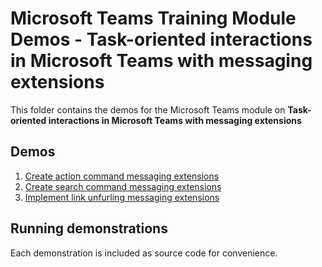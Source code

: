 # Microsoft Teams Training Module Demos - Task-oriented interactions in Microsoft Teams with messaging extensions

This folder contains the demos for the Microsoft Teams module on **Task-oriented interactions in Microsoft Teams with messaging extensions**

## Demos

1. [Create action command messaging extensions](./01-msteams-msgext)
1. [Create search command messaging extensions](./02-msteams-msgext)
1. [Implement link unfurling messaging extensions](./03-msteams-msgext)

## Running demonstrations

Each demonstration is included as source code for convenience.
